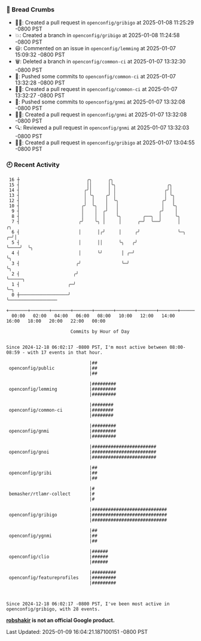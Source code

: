 ### 🍞 Bread Crumbs

 * ✍🏼: Created a pull request in `openconfig/gribigo` at 2025-01-08 11:25:29 -0800 PST
 * 💥: Created a branch in `openconfig/gribigo` at 2025-01-08 11:24:58 -0800 PST
 * 😃: Commented on an issue in `openconfig/lemming` at 2025-01-07 15:09:32 -0800 PST
 * 🗑: Deleted a branch in `openconfig/common-ci` at 2025-01-07 13:32:30 -0800 PST
 * 🚢: Pushed some commits to `openconfig/common-ci` at 2025-01-07 13:32:28 -0800 PST
 * ✍🏼: Created a pull request in `openconfig/common-ci` at 2025-01-07 13:32:27 -0800 PST
 * 🚢: Pushed some commits to `openconfig/gnmi` at 2025-01-07 13:32:08 -0800 PST
 * ✍🏼: Created a pull request in `openconfig/gnmi` at 2025-01-07 13:32:08 -0800 PST
 * 🔍: Reviewed a pull request in  `openconfig/gnmi` at 2025-01-07 13:32:03 -0800 PST
 * ✍🏼: Created a pull request in `openconfig/gribigo` at 2025-01-07 13:04:55 -0800 PST

### 🕘 Recent Activity
```
 16 ┼                         ╭╮      ╭╮
 15 ┤                         ││      │╰╮                   ╭╮
 14 ┤                        ╭╯│      │ │                  ╭╯│
 13 ┤                        │ ╰╮    ╭╯ │                  │ ╰╮
 12 ┤                        │  │    │  ╰╮                ╭╯  │
 10 ┤                       ╭╯  ╰╮   │   │                │   ╰╮
  9 ┤                       │    │  ╭╯   │               ╭╯    │
  8 ┤                       │    │  │    ╰╮        ╭──╮  │     ╰╮
  7 ┤                      ╭╯    ╰╮ │     │      ╭─╯  ╰──╯      │        ╭╮
  6 ┤                      │      │╭╯     │     ╭╯              ╰─╮    ╭─╯│
  5 ┤                      │      ││      ╰╮   ╭╯                 ╰────╯  ╰╮
  4 ┤                      │      ╰╯       │ ╭─╯                           ╰╮
  3 ┤                     ╭╯               ╰─╯                              ╰╮
  2 ┤                    ╭╯                                                  ╰─────╮
  1 ┤                  ╭─╯                                                         ╰─╮
  0 ┼──────────────────╯                                                             ╰──────────────────
    +───────+───────+───────+───────+───────+───────+───────+───────+───────+───────+───────+───────+────
  00:00   02:00   04:00   06:00   08:00   10:00   12:00   14:00   16:00   18:00   20:00   22:00   00:00   

						Commits by Hour of Day


Since 2024-12-18 06:02:17 -0800 PST, I'm most active between 08:00-08:59 - with 17 events in that hour.

```



```
                               |##
 openconfig/public             |##
                               |##

                               |#########
 openconfig/lemming            |#########
                               |#########

                               |########
 openconfig/common-ci          |########
                               |########

                               |#########
 openconfig/gnmi               |#########
                               |#########

                               |########################
 openconfig/gnoi               |########################
                               |########################

                               |##
 openconfig/gribi              |##
                               |##

                               |#
 bemasher/rtlamr-collect       |#
                               |#

                               |############################
 openconfig/gribigo            |############################
                               |############################

                               |##
 openconfig/ygnmi              |##
                               |##

                               |######
 openconfig/clio               |######
                               |######

                               |#########
 openconfig/featureprofiles    |#########
                               |#########



Since 2024-12-18 06:02:17 -0800 PST, I've been most active in openconfig/gribigo, with 28 events.

```
**[robshakir](mailto:robjs@google.com) is not an official Google product.**  


Last Updated: 2025-01-09 16:04:21.187100151 -0800 PST
